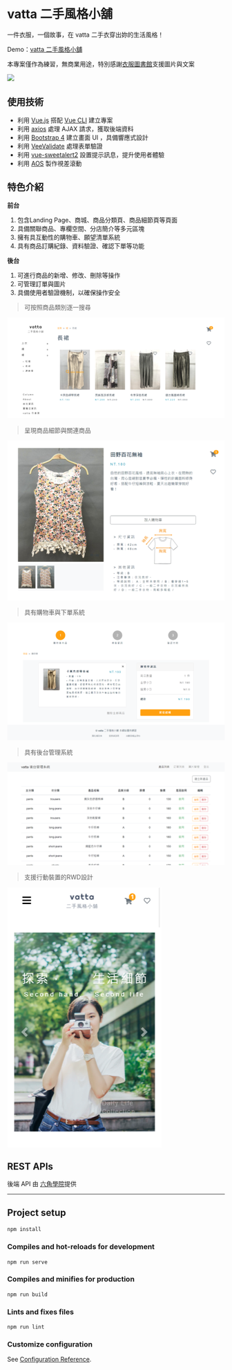 # vatta 二手風格小舖

<p>
  一件衣服，一個故事，在 vatta 二手衣穿出妳的生活風格！
</p>
<p>
  Demo：<a  href="https://kjwen310.github.io/vatta-vintage/#/">vatta 二手風格小舖</a>
</p>
<p>
  本專案僅作為練習，無商業用途，特別感謝<a  href="https://www.facebook.com/clothes.telling">衣服圖書館</a>支援圖片與文案
</p>
<p>
  <img src="./public/images/vue-game-readme-1.png" />
</p>



## 使用技術

- 利用 [Vue.js](https://vuejs.org/) 搭配 [Vue CLI](https://cli.vuejs.org/) 建立專案
- 利用 [axios](https://github.com/axios/axios) 處理 AJAX 請求，獲取後端資料
- 利用 [Bootstrap 4](https://getbootstrap.com/) 建立畫面 UI ，具備響應式設計
- 利用 [VeeValidate](https://vee-validate.logaretm.com/v3) 處理表單驗證
- 利用 [vue-sweetalert2](https://github.com/avil13/vue-sweetalert2) 設置提示訊息，提升使用者體驗
- 利用 [AOS](https://michalsnik.github.io/aos/) 製作視差滾動



## 特色介紹

**前台**
1. 包含Landing Page、商城、商品分類頁、商品細節頁等頁面
2. 具備關聯商品、專欄空間、分店簡介等多元區塊
3. 擁有具互動性的購物車、願望清單系統
4. 具有商品訂購紀錄、資料驗證、確認下單等功能

**後台**
1. 可進行商品的新增、修改、刪除等操作
2. 可管理訂單與圖片
3. 具備使用者驗證機制，以確保操作安全


> 可按照商品類別逐一搜尋

<p>
  <img src="./public/images/vatta-readme-2.png" />
</p>

> 呈現商品細節與關連商品

<p>
  <img src="./public/images/vatta-readme-3.png" />
</p>

> 具有購物車與下單系統

<p>
  <img src="./public/images/vatta-readme-4.png" />
</p>

> 具有後台管理系統

<p>
  <img src="./public/images/vatta-readme-5.png" />
</p>

> 支援行動裝置的RWD設計

<p>
  <img src="./public/images/vatta-readme-6.png" />
</p>



## REST APIs

後端 API 由 [六角學院](https://courses.hexschool.com/)提供


---


## Project setup
```
npm install
```

### Compiles and hot-reloads for development
```
npm run serve
```

### Compiles and minifies for production
```
npm run build
```

### Lints and fixes files
```
npm run lint
```

### Customize configuration
See [Configuration Reference](https://cli.vuejs.org/config/).
